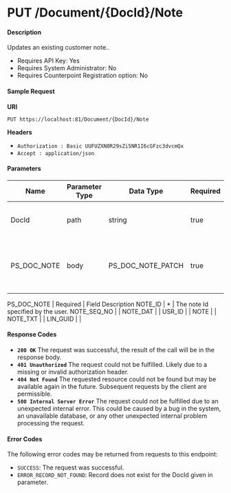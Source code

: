 
# PUT /Document/{DocId}/Note

#### Description
Updates an existing customer note..

- Requires API Key: Yes
- Requires System Administrator: No
- Requires Counterpoint Registration option: No

#### Sample Request

**URI**

`PUT https://localhost:81/Document/{DocId}/Note`

**Headers**
- `Authorization : Basic UUFUZXN0R29sZi5NR1I6cGFzc3dvcmQx`
- `Accept : application/json`

#### Parameters
Name | Parameter Type | Data Type | Required | Description
---- | -------------- | --------- | -------- | -----------
DocId | path | string | true | The DOC_ID of the document the note is attached to.
PS_DOC_NOTE | body | PS_DOC_NOTE_PATCH | true | The document note (PS_DOC_NOTE) to update. Include only fields to update.

PS_DOC_NOTE | Required | Field Description
NOTE_ID | * | The note Id specified by the user.
NOTE_SEQ_NO | |
NOTE_DAT | |
USR_ID | |
NOTE | |
NOTE_TXT | |
LIN_GUID | |
        
#### Response Codes
- **<code>200 OK</code>** The request was successful, the result of the call will be in the response body.
- **<code>401 Unauthorized</code>** The request could not be fulfilled. Likely due to a missing or invalid authorization header.
- **<code>404 Not Found</code>** The requested resource could not be found but may be available again in the future.  Subsequent requests by the client are permissible.
- **<code>500 Internal Server Error</code>** The request could not be fulfilled due to an unexpected internal error. This could be caused by a bug in the system, an unavailable database, or any other unexpected internal problem processing the request.
 
#### Error Codes
The following error codes may be returned from requests to this endpoint:
- `SUCCESS`: The request was successful.
- `ERROR_RECORD_NOT_FOUND`: Record does not exist for the DocId given in parameter.
